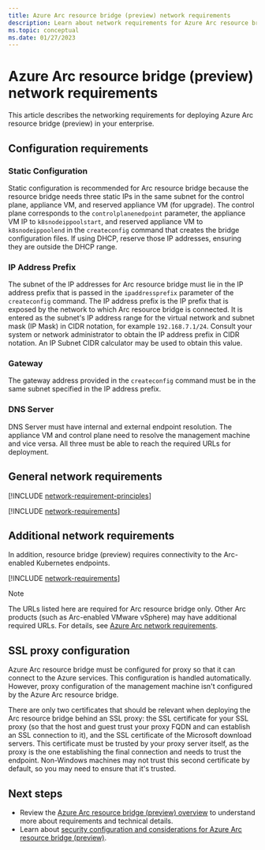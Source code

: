 ```yaml
---
title: Azure Arc resource bridge (preview) network requirements
description: Learn about network requirements for Azure Arc resource bridge (preview) including URLs that must be allowlisted.
ms.topic: conceptual
ms.date: 01/27/2023
---
```


# Azure Arc resource bridge (preview) network requirements

This article describes the networking requirements for deploying Azure Arc resource bridge (preview) in your enterprise.

## Configuration requirements

### Static Configuration

Static configuration is recommended for Arc resource bridge because the resource bridge needs three static IPs in the same subnet for the control plane, appliance VM, and reserved appliance VM (for upgrade). The control plane corresponds to the `controlplanenedpoint` parameter, the appliance VM IP to `k8snodeippoolstart`, and reserved appliance VM to `k8snodeippoolend` in the `createconfig` command that creates the bridge configuration files. If using DHCP, reserve those IP addresses, ensuring they are outside the DHCP range.

### IP Address Prefix

The subnet of the IP addresses for Arc resource bridge must lie in the IP address prefix that is passed in the `ipaddressprefix` parameter of the `createconfig` command. The IP address prefix is the IP prefix that is exposed by the network to which Arc resource bridge is connected. It is entered as the subnet's IP address range for the virtual network and subnet mask (IP Mask) in CIDR notation, for example `192.168.7.1/24`. Consult your system or network administrator to obtain the IP address prefix in CIDR notation. An IP Subnet CIDR calculator may be used to obtain this value.

### Gateway

The gateway address provided in the `createconfig` command must be in the same subnet specified in the IP address prefix.

### DNS Server

DNS Server must have internal and external endpoint resolution. The appliance VM and control plane need to resolve the management machine and vice versa. All three must be able to reach the required URLs for deployment.

## General network requirements

[!INCLUDE [network-requirement-principles](../includes/network-requirement-principles.md)]

[!INCLUDE [network-requirements](includes/network-requirements.md)]

## Additional network requirements

In addition, resource bridge (preview) requires connectivity to the Arc-enabled Kubernetes endpoints.

[!INCLUDE [network-requirements](../kubernetes/includes/network-requirements.md)]

> [!NOTE]
> The URLs listed here are required for Arc resource bridge only. Other Arc products (such as Arc-enabled VMware vSphere) may have additional required URLs. For details, see [Azure Arc network requirements](../network-requirements-consolidated.md).

## SSL proxy configuration

Azure Arc resource bridge must be configured for proxy so that it can connect to the Azure services. This configuration is handled automatically. However, proxy configuration of the management machine isn't configured by the Azure Arc resource bridge.

There are only two certificates that should be relevant when deploying the Arc resource bridge behind an SSL proxy: the SSL certificate for your SSL proxy (so that the host and guest trust your proxy FQDN and can establish an SSL connection to it), and the SSL certificate of the Microsoft download servers. This certificate must be trusted by your proxy server itself, as the proxy is the one establishing the final connection and needs to trust the endpoint. Non-Windows machines may not trust this second certificate by default, so you may need to ensure that it's trusted.

## Next steps

- Review the [Azure Arc resource bridge (preview) overview](overview.md) to understand more about requirements and technical details.
- Learn about [security configuration and considerations for Azure Arc resource bridge (preview)](security-overview.md).
